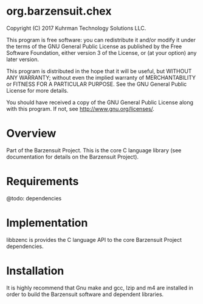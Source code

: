 # org.barzensuit.chex

Copyright (C) 2017 Kuhrman Technology Solutions LLC.

This program is free software: you can redistribute it and/or modify it under the terms of the GNU General Public License as published by the Free Software Foundation, either version 3 of the License, or (at your option) any later version.

This program is distributed in the hope that it will be useful, but WITHOUT ANY WARRANTY; without even the implied warranty of MERCHANTABILITY or FITNESS FOR A PARTICULAR PURPOSE.  See the GNU General Public License for more details.

You should have received a copy of the GNU General Public License along with this program.  If not, see <http://www.gnu.org/licenses/>.

# Overview

Part of the Barzensuit Project. This is the core C language library (see documentation for details on the Barzensuit Project).

# Requirements

@todo: dependencies

# Implementation

libbzenc is provides the C language API to the core Barzensuit Project dependencies.

# Installation

It is highly recommend that Gnu make and gcc, lzip and m4 are installed in order to build the Barzensuit software and dependent libraries.
